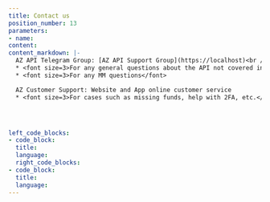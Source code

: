 ```yaml
---
title: Contact us
position_number: 13
parameters:
- name:
content:
content_markdown: |-
  AZ API Telegram Group: [AZ API Support Group](https://localhost)<br />
  * <font size=3>For any general questions about the API not covered in the documentation.</font>
  * <font size=3>For any MM questions</font>

  AZ Customer Support: Website and App online customer service
  * <font size=3>For cases such as missing funds, help with 2FA, etc.</font>




left_code_blocks:
- code_block:
  title:
  language:
  right_code_blocks:
- code_block:
  title:
  language:
---
```

